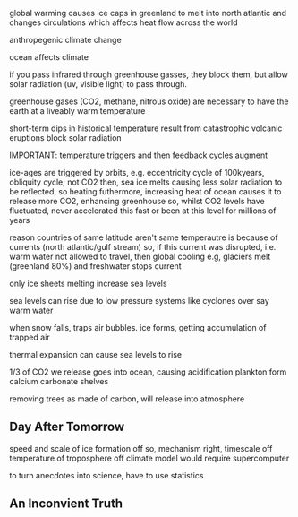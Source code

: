 <!-- SPDX-License-Identifier: zlib-acknowledgement -->
global warming causes ice caps in greenland to melt into north atlantic and changes circulations which affects heat flow across the world

anthropegenic climate change

ocean affects climate

if you pass infrared through greenhouse gasses, they block them, 
but allow solar radiation (uv, visible light) to pass through.

greenhouse gases (CO2, methane, nitrous oxide) are necessary to have the earth at a liveably warm temperature

short-term dips in historical temperature result from catastrophic volcanic eruptions block solar radiation

IMPORTANT: temperature triggers and then feedback cycles augment

ice-ages are triggered by orbits, e.g. eccentricity cycle of 100kyears, obliquity cycle; not CO2
then, sea ice melts causing less solar radiation to be reflected, so heating
futhermore, increasing heat of ocean causes it to release more CO2, enhancing greenhouse
so, whilst CO2 levels have fluctuated, never accelerated this fast or been at this level for millions of years 

reason countries of same latitude aren't same temperautre is because of currents (north atlantic/gulf stream)
so, if this current was disrupted, i.e. warm water not allowed to travel, then global cooling
e.g, glaciers melt (greenland 80%) and freshwater stops current

only ice sheets melting increase sea levels

sea levels can rise due to low pressure systems like cyclones over say warm water

when snow falls, traps air bubbles. ice forms, getting accumulation of trapped air

thermal expansion can cause sea levels to rise

1/3 of CO2 we release goes into ocean, causing acidification
plankton form calcium carbonate shelves

removing trees as made of carbon, will release into atmosphere

## Day After Tomorrow
speed and scale of ice formation off
so, mechanism right, timescale off
temperature of troposphere off
climate model would require supercomputer

to turn anecdotes into science, have to use statistics

## An Inconvient Truth
